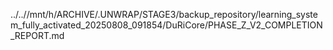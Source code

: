 ../..//mnt/h/ARCHIVE/.UNWRAP/STAGE3/backup_repository/learning_system_fully_activated_20250808_091854/DuRiCore/PHASE_Z_V2_COMPLETION_REPORT.md